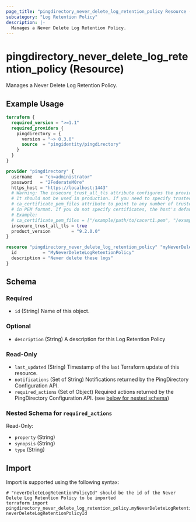 ```yaml
---
page_title: "pingdirectory_never_delete_log_retention_policy Resource - terraform-provider-pingdirectory"
subcategory: "Log Retention Policy"
description: |-
  Manages a Never Delete Log Retention Policy.
---
```


# pingdirectory_never_delete_log_retention_policy (Resource)

Manages a Never Delete Log Retention Policy.

## Example Usage

```terraform
terraform {
  required_version = ">=1.1"
  required_providers {
    pingdirectory = {
      version = "~> 0.3.0"
      source  = "pingidentity/pingdirectory"
    }
  }
}

provider "pingdirectory" {
  username   = "cn=administrator"
  password   = "2FederateM0re"
  https_host = "https://localhost:1443"
  # Warning: The insecure_trust_all_tls attribute configures the provider to trust any certificate presented by the PingDirectory server.
  # It should not be used in production. If you need to specify trusted CA certificates, use the
  # ca_certificate_pem_files attribute to point to any number of trusted CA certificate files
  # in PEM format. If you do not specify certificates, the host's default root CA set will be used.
  # Example:
  # ca_certificate_pem_files = ["/example/path/to/cacert1.pem", "/example/path/to/cacert2.pem"]
  insecure_trust_all_tls = true
  product_version        = "9.2.0.0"
}

resource "pingdirectory_never_delete_log_retention_policy" "myNeverDeleteLogRetentionPolicy" {
  id          = "MyNeverDeleteLogRetentionPolicy"
  description = "Never delete these logs"
}
```

<!-- schema generated by tfplugindocs -->
## Schema

### Required

- `id` (String) Name of this object.

### Optional

- `description` (String) A description for this Log Retention Policy

### Read-Only

- `last_updated` (String) Timestamp of the last Terraform update of this resource.
- `notifications` (Set of String) Notifications returned by the PingDirectory Configuration API.
- `required_actions` (Set of Object) Required actions returned by the PingDirectory Configuration API. (see [below for nested schema](#nestedatt--required_actions))

<a id="nestedatt--required_actions"></a>
### Nested Schema for `required_actions`

Read-Only:

- `property` (String)
- `synopsis` (String)
- `type` (String)

## Import

Import is supported using the following syntax:

```shell
# "neverDeleteLogRetentionPolicyId" should be the id of the Never Delete Log Retention Policy to be imported
terraform import pingdirectory_never_delete_log_retention_policy.myNeverDeleteLogRetentionPolicy neverDeleteLogRetentionPolicyId
```


